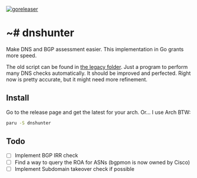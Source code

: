[![goreleaser](https://github.com/5amu/dnshunter/actions/workflows/goreleaser.yml/badge.svg)](https://github.com/5amu/dnshunter/actions/workflows/goreleaser.yml)

# ~# dnshunter

Make DNS and BGP assessment easier. This implementation in Go grants more speed.

The old script can be found in [the legacy folder](/legacy).
Just a program to perform many DNS checks automatically. It should be improved and 
perfected. Right now is pretty accurate, but it might need more refinement.


## Install

Go to the release page and get the latest for your arch. Or...
I use Arch BTW:

```bash
paru -S dnshunter
```

## Todo

* [ ] Implement BGP IRR check
* [ ] Find a way to query the ROA for ASNs (bgpmon is now owned by Cisco)
* [ ] Implement Subdomain takeover check if possible
